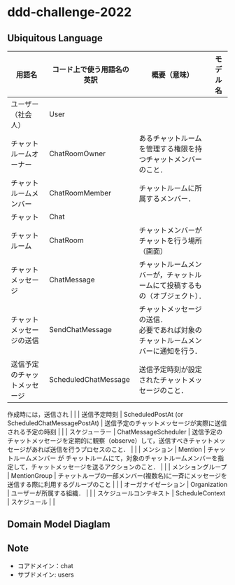 # ddd-challenge-2022

## Ubiquitous Language

| 用語名                       | コード上で使う用語名の英訳 | 概要（意味）                                                                         | モデル名 |
| ---------------------------- | -------------------------- | ------------------------------------------------------------------------------------ | -------- |
| ユーザー（社会人）           | User                       |                                                                                      |          |
| チャットルームオーナー       | ChatRoomOwner              | あるチャットルームを管理する権限を持つチャットメンバーのこと．                       |          |
| チャットルームメンバー       | ChatRoomMember             | チャットルームに所属するメンバー．                                                   |          |
| チャット                     | Chat                       |                                                                                      |          |
| チャットルーム               | ChatRoom                   | チャットメンバーがチャットを行う場所（画面）                                         |          |
| チャットメッセージ           | ChatMessage                | チャットルームメンバーが，チャットルームにて投稿するもの（オブジェクト）．           |          |
| チャットメッセージの送信     | SendChatMessage            | チャットメッセージの送信．<br>必要であれば対象のチャットルームメンバーに通知を行う． |          |
| 送信予定のチャットメッセージ | ScheduledChatMessage       | 送信予定時刻が設定されたチャットメッセージのこと．                                   |

作成時には，送信され | |
| 送信予定時刻 | ScheduledPostAt (or ScheduledChatMessagePostAt) | 送信予定のチャットメッセージが実際に送信される予定の時刻 | |
| スケジューラー | ChatMessageScheduler | 送信予定のチャットメッセージを定期的に観察（observe）して，送信すべきチャットメッセージがあれば送信を行うプロセスのこと． | |
| メンション | Mention | チャットルームメンバー が チャットルームにて，対象のチャットルームメンバーを指定して，チャットメッセージを送るアクションのこと． | |
| メンショングループ | MentionGroup | チャットループの一部メンバー(複数名)に一斉にメッセージを送信する際に利用するグループのこと | |
| オーガナイゼーション | Organization | ユーザーが所属する組織． | |
| スケジュールコンテキスト | ScheduleContext | スケジュール | |

## Domain Model Diaglam

## Note

- コアドメイン：chat
- サブドメイン: users
